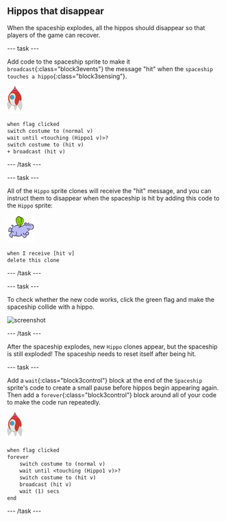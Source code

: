 ## Hippos that disappear

When the spaceship explodes, all the hippos should disappear so that players of the game can recover.

--- task ---

Add code to the spaceship sprite to make it `broadcast`{:class="block3events"} the message "hit" when the `spaceship touches a hippo`{:class="block3sensing"}.

![rocket sprite](images/rocket-sprite.png)

```blocks3
when flag clicked
switch costume to (normal v)
wait until <touching (Hippo1 v)>?
switch costume to (hit v)
+ broadcast (hit v)
```

--- /task ---

--- task ---

All of the `Hippo` sprite clones will receive the "hit" message, and you can instruct them to disappear when the spaceship is hit by adding this code to the `Hippo` sprite:

![hippo sprite](images/hippo-sprite.png)

```blocks3
when I receive [hit v]
delete this clone
```

--- /task ---

--- task ---

To check whether the new code works, click the green flag and make the spaceship collide with a hippo.

![screenshot](images/invaders-hippo-collide.png)

--- /task ---

After the spaceship explodes, new `Hippo` clones appear, but the spaceship is still exploded! The spaceship needs to reset itself after being hit.

--- task ---

Add a `wait`{:class="block3control"} block at the end of the `Spaceship` sprite's code to create a small pause before hippos begin appearing again. Then add a `forever`{:class="block3control"} block around all of your code to make the code run repeatedly.

![rocket sprite](images/rocket-sprite.png)

```blocks3
when flag clicked
forever
    switch costume to (normal v)
    wait until <touching (Hippo1 v)>?
    switch costume to (hit v)
    broadcast (hit v)
    wait (1) secs
end
```

--- /task ---

